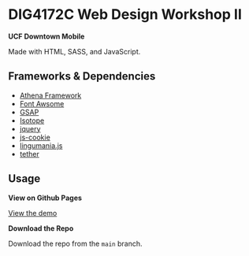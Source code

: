# DIG4172C Web Design Workshop II
**UCF Downtown Mobile**

Made with HTML, SASS, and JavaScript.

## Frameworks & Dependencies 
- [Athena Framework](https://github.com/UCF/Athena-Framework)
- [Font Awsome](https://fontawesome.com)
- [GSAP](https://greensock.com)
- [Isotope](https://isotope.metafizzy.co)
- [jquery](https://github.com/jquery/jquery)
- [js-cookie](https://github.com/js-cookie/js-cookies)
- [lingumania.js](http://www.lingumania.com/index.html)
- [tether](https://github.com/shipshapecode/tether)

## Usage
**View on Github Pages**

[View the demo](https://mikojimnz.github.io/DIG4104C/)

**Download the Repo**

Download the repo from the `main` branch.

